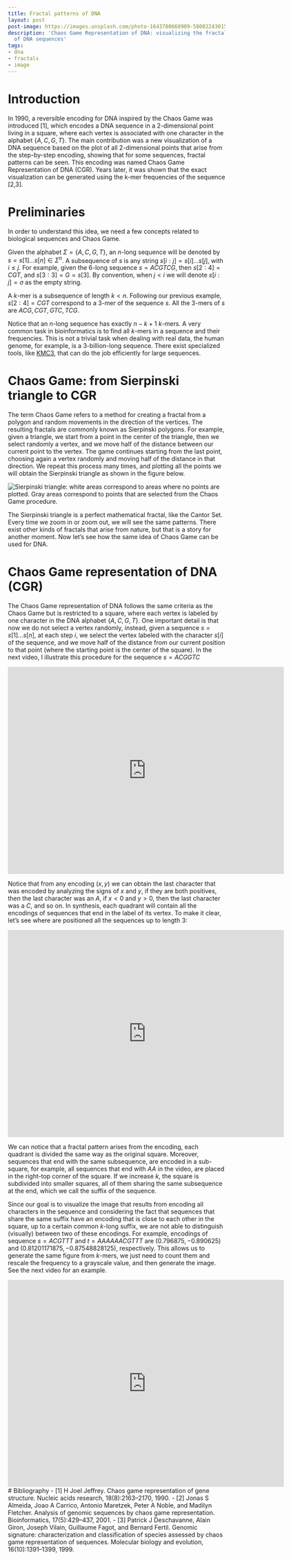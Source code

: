 ```yaml
---
title: Fractal patterns of DNA
layout: post
post-image: https://images.unsplash.com/photo-1643780668909-580822430155?ixlib=rb-1.2.1&ixid=MnwxMjA3fDB8MHxwaG90by1wYWdlfHx8fGVufDB8fHx8&auto=format&fit=crop&w=1032&q=80
description: 'Chaos Game Representation of DNA: visualizing the fractal structure
  of DNA sequences'
tags:
- dna
- fractals
- image
---
```


# Introduction 
In 1990, a reversible encoding for DNA inspired by the Chaos Game was introduced [1], which encodes a DNA sequence in a 2-dimensional point living in a square, where each vertex is associated with one character in the alphabet $\{A,C,G,T\}$. The main contribution was a new visualization of a DNA sequence based on the plot of all 2-dimensional points that arise from the step-by-step encoding, showing that for some sequences, fractal patterns can be seen. This encoding was named Chaos Game Representation of DNA (CGR). Years later, it was shown that the exact visualization can be generated using the k-mer frequencies of the sequence [2,3].

# Preliminaries
In order to understand this idea, we need a few concepts related to biological sequences and Chaos Game. 

Given the alphabet $\Sigma = \{A,C,G,T\}$, an $n$-long sequence will be denoted by $s=s[1]\dots s[n] \in \Sigma^n$. A subsequence of $s$ is any string $s[i:j]=s[i]\dots s[j]$, with $i\leq j$. For example, given the $6$-long sequence $s=ACGTCG$, then $s[2:4]=CGT$, and $s[3:3]=G=s[3]$. By convention, when $j<i$ we will denote $s[i:j]=\sigma$ as the empty string.

A $k$-mer is a subsequence of length $k<n$. Following our previous example, $s[2:4]=CGT$ correspond to a $3$-mer of the sequence $s$. All the $3$-mers of $s$ are $ACG,CGT,GTC,TCG$.

Notice that an $n$-long sequence has exactly $n-k+1$ $k$-mers. A very common task in bioinformatics is to find all $k$-mers in a sequence and their frequencies. This is not a trivial task when dealing with real data, the human genome, for example, is a 3-billion-long sequence. There exist specialized tools, like [KMC3]([https://academic.oup.com/bioinformatics/article/33/17/2759/3796399](https://academic.oup.com/bioinformatics/article/33/17/2759/3796399)), that can do the job efficiently for large sequences.

# Chaos Game: from Sierpinski triangle to CGR
The term Chaos Game refers to a method for creating a fractal from a polygon and random movements in the direction of the vertices. The resulting fractals are commonly known as Sierpinski polygons. For example, given a triangle, we start from a point in the center of the triangle, then we select randomly a vertex, and we move half of the distance between our current point to the vertex. The game continues starting from the last point, choosing again a vertex randomly and moving half of the distance in that direction. We repeat this process many times, and plotting all the points we will obtain the Sierpinski triangle as shown in the figure below.

![Sierpinski triangle: white areas correspond to areas where no points are plotted. Gray areas correspond to points that are selected from the Chaos Game procedure.](https://cdn.pixabay.com/photo/2015/03/29/01/06/mathematics-696806_960_720.png)

The Sierpinski triangle is a perfect mathematical fractal, like the Cantor Set. Every time we zoom in or zoom out, we will see the same patterns. There exist other kinds of fractals that arise from nature, but that is a story for another moment. Now let’s see how the same idea of Chaos Game can be used for DNA.

# Chaos Game representation of DNA (CGR)

The Chaos Game representation of DNA follows the same criteria as the Chaos Game but is restricted to a square, where each vertex is labeled by one character in the DNA alphabet $\{A,C,G,T\}$. One important detail is that now we do not select a vertex randomly, instead, given a sequence $s=s[1]\dots s[n]$, at each step $i$, we select the vertex labeled with the character $s[i]$ of the sequence, and we move half of the distance from our current position to that point (where the starting point is the center of the square). In the next video, I illustrate this procedure for the sequence $s=ACGGTC$

<iframe 
				width="640" 
				height="480" 
				src="https://www.youtube.com/embed/HU15ge0fkOY" 
				frameborder="0" 
				allow="accelerometer; autoplay; encrypted-media; gyroscope; picture-in-picture" 
				allowfullscreen
			>
</iframe>


Notice that from any encoding $(x,y)$ we can obtain the last character that was encoded by analyzing the signs of $x$ and $y$, if they are both positives, then the last character was an $A$, if $x<0$ and $y>0$, then the last character was a $C$, and so on. In synthesis, each quadrant will contain all the encodings of sequences that end in the label of its vertex. To make it clear, let’s see where are positioned all the sequences up to length $3$:

<iframe 
				width="640" 
				height="480" 
				src="https://www.youtube.com/embed/oYLT11Q9n5M" 
				frameborder="0" 
				allow="accelerometer; autoplay; encrypted-media; gyroscope; picture-in-picture" 
				allowfullscreen
			>
</iframe>

We can notice that a fractal pattern arises from the encoding, each quadrant is divided the same way as the original square. Moreover, sequences that end with the same subsequence, are encoded in a sub-square, for example, all sequences that end with $AA$ in the video, are placed in the right-top corner of the square. If we increase $k$, the square is subdivided into smaller squares, all of them sharing the same subsequence at the end, which we call the suffix of the sequence. 

Since our goal is to visualize the image that results from encoding all characters in the sequence and considering the fact that sequences that share the same suffix have an encoding that is close to each other in the square, up to a certain common $k$-long suffix, we are not able to distinguish (visually) between two of these encodings. For example, encodings of sequence $s=ACGTTT$ and $t=AAAAAACGTTT$ are $(0.796875, -0.890625)$ and $(0.81201171875,-0.87548828125)$, respectively. This allows us to generate the same figure from $k$-mers, we just need to count them and rescale the frequency to a grayscale value, and then generate the image. See the next video for an example.

<iframe 
				width="640" 
				height="480" 
				src="https://www.youtube.com/embed/hvjm8NLYM_4" 
				frameborder="0" 
				allow="accelerometer; autoplay; encrypted-media; gyroscope; picture-in-picture" 
				allowfullscreen
			>
</iframe>
# Bibliography
- [1] H Joel Jeffrey. Chaos game representation of gene structure. Nucleic acids research, 18(8):2163–2170, 1990.
- [2] Jonas S Almeida, Joao A Carrico, Antonio Maretzek, Peter A Noble, and Madilyn Fletcher. Analysis of genomic sequences by chaos game representation. Bioinformatics, 17(5):429–437, 2001.
- [3] Patrick J Deschavanne, Alain Giron, Joseph Vilain, Guillaume Fagot, and Bernard Fertil. Genomic signature: characterization and classification of species assessed by chaos game representation of sequences. Molecular biology and evolution, 16(10):1391–1399, 1999.